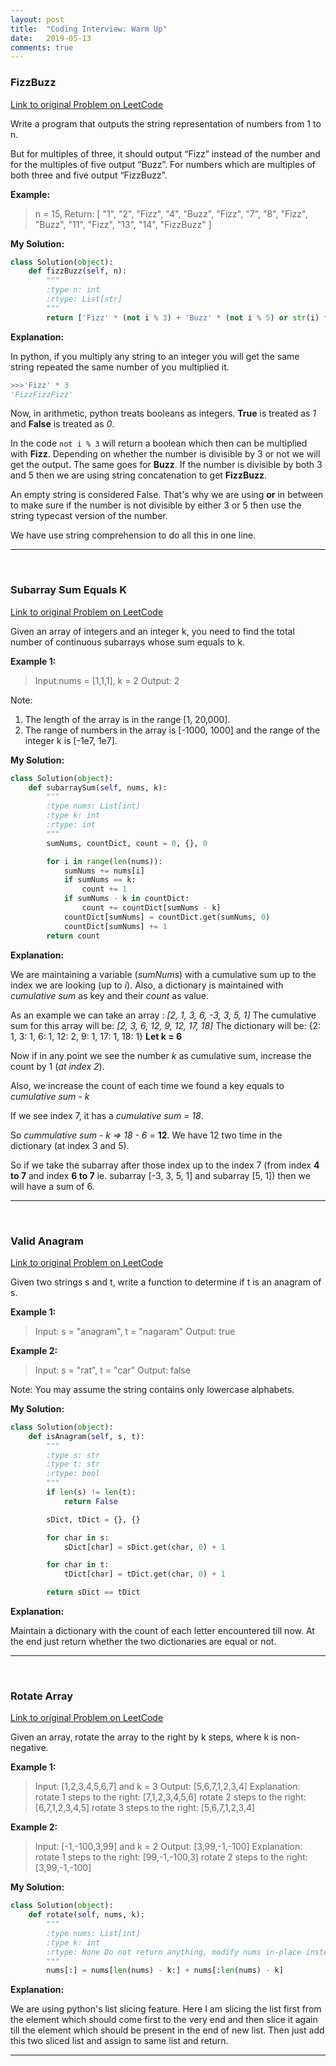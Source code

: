 ```yaml
---
layout: post
title:  "Coding Interview: Warm Up"
date:   2019-05-13
comments: true
---
```


### FizzBuzz

[Link to original Problem on LeetCode](https://leetcode.com/problems/fizz-buzz/)

Write a program that outputs the string representation of numbers from 1 to n.

But for multiples of three, it should output “Fizz” instead of the number and for the multiples of five output “Buzz”. For numbers which are multiples of both three and five output “FizzBuzz”.

**Example:**

> n = 15,
Return:
[
    "1",
    "2",
    "Fizz",
    "4",
    "Buzz",
    "Fizz",
    "7",
    "8",
    "Fizz",
    "Buzz",
    "11",
    "Fizz",
    "13",
    "14",
    "FizzBuzz"
]

**My Solution:**

```python
class Solution(object):
    def fizzBuzz(self, n):
        """
        :type n: int
        :rtype: List[str]
        """
        return ['Fizz' * (not i % 3) + 'Buzz' * (not i % 5) or str(i) for i in range(1, n + 1)]
```

**Explanation:**

In python, if you multiply any string to an integer you will get the same string repeated the same number of you multiplied it.
```python
>>>'Fizz' * 3
'FizzFizzFizz'
```

Now, in arithmetic, python treats booleans as integers. **True** is treated as *1* and **False** is treated as *0*.

In the code ```not i % 3``` will return a boolean which then can be multiplied with **Fizz**. Depending on whether the number is divisible by 3 or not we will get the output. The same goes for **Buzz**. If the number is divisible by both 3 and 5 then we are using string concatenation to get **FizzBuzz**.

An empty string is considered False. That's why we are using **or** in between to make sure if the number is not divisible by either 3 or 5 then use the string typecast version of the number.

We have use string comprehension to do all this in one line.

<hr><br />

### Subarray Sum Equals K

[Link to original Problem on LeetCode](https://leetcode.com/problems/subarray-sum-equals-k/)

Given an array of integers and an integer k, you need to find the total number of continuous subarrays whose sum equals to k.

**Example 1:**

> Input:nums = [1,1,1], k = 2
Output: 2

Note:
1. The length of the array is in the range [1, 20,000].
2. The range of numbers in the array is [-1000, 1000] and the range of the integer k is [-1e7, 1e7].

**My Solution:**

```python
class Solution(object):
    def subarraySum(self, nums, k):
        """
        :type nums: List[int]
        :type k: int
        :rtype: int
        """
        sumNums, countDict, count = 0, {}, 0

        for i in range(len(nums)):
            sumNums += nums[i]
            if sumNums == k:
                count += 1
            if sumNums - k in countDict:
                count += countDict[sumNums - k]
            countDict[sumNums] = countDict.get(sumNums, 0)
            countDict[sumNums] += 1
        return count
```

**Explanation:**

We are maintaining a variable (*sumNums*) with a cumulative sum up to the index we are looking (up to *i*). Also, a dictionary is maintained with *cumulative sum* as key and their *count* as value.

As an example we can take an array : *[2, 1, 3, 6, -3, 3, 5, 1]*
The cumulative sum for this array will be: *[2, 3, 6, 12, 9, 12, 17, 18]*
The dictionary will be: {2: 1, 3: 1, 6: 1, 12: 2, 9: 1, 17: 1, 18: 1}
**Let k = 6**

Now if in any point we see the number *k* as cumulative sum, increase the count by 1 (*at index 2*).

Also, we increase the count of each time we found a key equals to *cumulative sum - k*

If we see index 7, it has a *cumulative sum = 18*.

So *cummulative sum - k => 18 - 6* = **12**. We have 12 two time in the dictionary (at index 3 and 5).

So if we take the subarray after those index up to the index 7 (from index **4 to 7** and index **6 to 7** ie. subarray [-3, 3, 5, 1] and subarray [5, 1]) then we will have a sum of 6.

<hr><br />

### Valid Anagram

[Link to original Problem on LeetCode](https://leetcode.com/problems/valid-anagram/)

Given two strings s and t, write a function to determine if t is an anagram of s.

**Example 1:**

> Input: s = "anagram", t = "nagaram"
Output: true

**Example 2:**

> Input: s = "rat", t = "car"
Output: false

Note:
You may assume the string contains only lowercase alphabets.

**My Solution:**

```python
class Solution(object):
    def isAnagram(self, s, t):
        """
        :type s: str
        :type t: str
        :rtype: bool
        """
        if len(s) != len(t):
            return False

        sDict, tDict = {}, {}

        for char in s:
            sDict[char] = sDict.get(char, 0) + 1

        for char in t:
            tDict[char] = tDict.get(char, 0) + 1

        return sDict == tDict
```

**Explanation:**

Maintain a dictionary with the count of each letter encountered till now. At the end just return whether the two dictionaries are equal or not.

<hr><br />

### Rotate Array

[Link to original Problem on LeetCode](https://leetcode.com/problems/rotate-array/)

Given an array, rotate the array to the right by k steps, where k is non-negative.

**Example 1:**

> Input: [1,2,3,4,5,6,7] and k = 3
Output: [5,6,7,1,2,3,4]
Explanation:
rotate 1 steps to the right: [7,1,2,3,4,5,6]
rotate 2 steps to the right: [6,7,1,2,3,4,5]
rotate 3 steps to the right: [5,6,7,1,2,3,4]

**Example 2:**

> Input: [-1,-100,3,99] and k = 2
Output: [3,99,-1,-100]
Explanation:
rotate 1 steps to the right: [99,-1,-100,3]
rotate 2 steps to the right: [3,99,-1,-100]

**My Solution:**

```python
class Solution(object):
    def rotate(self, nums, k):
        """
        :type nums: List[int]
        :type k: int
        :rtype: None Do not return anything, modify nums in-place instead.
        """
        nums[:] = nums[len(nums) - k:] + nums[:len(nums) - k]
```

**Explanation:**

We are using python's list slicing feature. Here I am slicing the list first from the element which should come first to the very end and then slice it again till the element which should be present in the end of new list. Then just add this two sliced list and assign to same list and return.

<hr><br />
